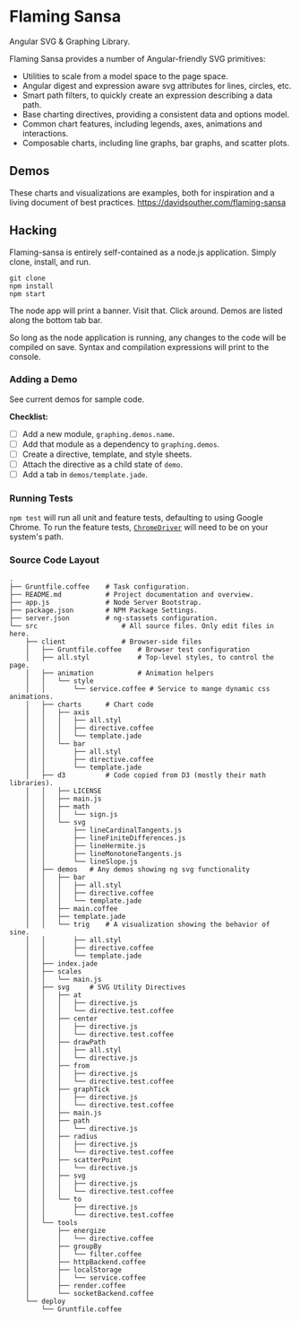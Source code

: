 # Flaming Sansa

Angular SVG & Graphing Library.

Flaming Sansa provides a number of Angular-friendly SVG primitives:

* Utilities to scale from a model space to the page space.
* Angular digest and expression aware svg attributes for lines, circles, etc.
* Smart path filters, to quickly create an expression describing a data path.
* Base charting directives, providing a consistent data and options model.
* Common chart features, including legends, axes, animations and interactions.
* Composable charts, including line graphs, bar graphs, and scatter plots.

## Demos

These charts and visualizations are examples, both for inspiration and a living
document of best practices. https://davidsouther.com/flaming-sansa

## Hacking

Flaming-sansa is entirely self-contained as a node.js application. Simply
clone, install, and run.

```
git clone
npm install
npm start
```

The node app will print a banner. Visit that. Click around. Demos are listed
along the bottom tab bar.

So long as the node application is running, any changes to the code will be
compiled on save. Syntax and compilation expressions will print to the console.

### Adding a Demo

See current demos for sample code.

**Checklist:**

* [ ] Add a new module, `graphing.demos.name`.
* [ ] Add that module as a dependency to `graphing.demos`.
* [ ] Create a directive, template, and style sheets.
* [ ] Attach the directive as a child state of `demo`.
* [ ] Add a tab in `demos/template.jade`.

### Running Tests

`npm test` will run all unit and feature tests, defaulting to using Google
Chrome. To run the feature tests, [`ChromeDriver`][chromedriver] will need to be
on your system's path.

### Source Code Layout

```
.
├── Gruntfile.coffee    # Task configuration.
├── README.md           # Project documentation and overview.
├── app.js              # Node Server Bootstrap.
├── package.json        # NPM Package Settings.
├── server.json         # ng-stassets configuration.
└── src                     # All source files. Only edit files in here.
    ├── client              # Browser-side files
    │   ├── Gruntfile.coffee    # Browser test configuration
    │   ├── all.styl            # Top-level styles, to control the page.
    │   ├── animation           # Animation helpers
    │   │   └── style
    │   │       └── service.coffee # Service to mange dynamic css animations.
    │   ├── charts      # Chart code
    │   │   ├── axis
    │   │   │   ├── all.styl
    │   │   │   ├── directive.coffee
    │   │   │   └── template.jade
    │   │   └── bar
    │   │       ├── all.styl
    │   │       ├── directive.coffee
    │   │       └── template.jade
    │   ├── d3          # Code copied from D3 (mostly their math libraries).
    │   │   ├── LICENSE
    │   │   ├── main.js
    │   │   ├── math
    │   │   │   └── sign.js
    │   │   └── svg
    │   │       ├── lineCardinalTangents.js
    │   │       ├── lineFiniteDifferences.js
    │   │       ├── lineHermite.js
    │   │       ├── lineMonotoneTangents.js
    │   │       └── lineSlope.js
    │   ├── demos   # Any demos showing ng svg functionality
    │   │   ├── bar
    │   │   │   ├── all.styl
    │   │   │   ├── directive.coffee
    │   │   │   └── template.jade
    │   │   ├── main.coffee
    │   │   ├── template.jade
    │   │   └── trig    # A visualization showing the behavior of sine.
    │   │       ├── all.styl
    │   │       ├── directive.coffee
    │   │       └── template.jade
    │   ├── index.jade
    │   ├── scales
    │   │   └── main.js
    │   ├── svg     # SVG Utility Directives
    │   │   ├── at
    │   │   │   ├── directive.js
    │   │   │   └── directive.test.coffee
    │   │   ├── center
    │   │   │   ├── directive.js
    │   │   │   └── directive.test.coffee
    │   │   ├── drawPath
    │   │   │   ├── all.styl
    │   │   │   └── directive.js
    │   │   ├── from
    │   │   │   ├── directive.js
    │   │   │   └── directive.test.coffee
    │   │   ├── graphTick
    │   │   │   ├── directive.js
    │   │   │   └── directive.test.coffee
    │   │   ├── main.js
    │   │   ├── path
    │   │   │   └── directive.js
    │   │   ├── radius
    │   │   │   ├── directive.js
    │   │   │   └── directive.test.coffee
    │   │   ├── scatterPoint
    │   │   │   └── directive.js
    │   │   ├── svg
    │   │   │   ├── directive.js
    │   │   │   └── directive.test.coffee
    │   │   └── to
    │   │       ├── directive.js
    │   │       └── directive.test.coffee
    │   └── tools 
    │       ├── energize
    │       │   └── directive.coffee
    │       ├── groupBy
    │       │   └── filter.coffee
    │       ├── httpBackend.coffee
    │       ├── localStorage
    │       │   └── service.coffee
    │       ├── render.coffee
    │       └── socketBackend.coffee
    └── deploy
        └── Gruntfile.coffee
```

[chromedriver]: https://code.google.com/p/selenium/wiki/ChromeDriver
